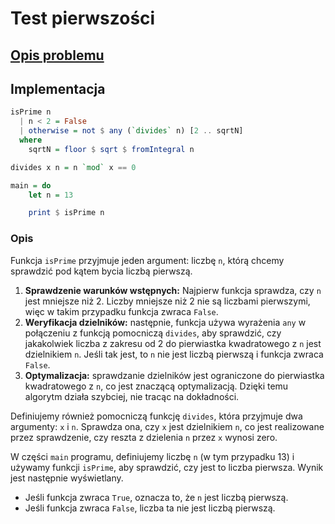 # Test pierwszości

## [Opis problemu](../../../../algorithms/integers/prime-test.md)

## Implementacja

```haskell linenums="1"
isPrime n
  | n < 2 = False
  | otherwise = not $ any (`divides` n) [2 .. sqrtN]
  where
    sqrtN = floor $ sqrt $ fromIntegral n

divides x n = n `mod` x == 0

main = do
    let n = 13

    print $ isPrime n
```

### Opis

Funkcja `isPrime` przyjmuje jeden argument: liczbę `n`, którą chcemy sprawdzić pod kątem bycia liczbą pierwszą.

1. **Sprawdzenie warunków wstępnych:** Najpierw funkcja sprawdza, czy `n` jest mniejsze niż 2. Liczby mniejsze niż 2 nie są liczbami pierwszymi, więc w takim przypadku funkcja zwraca `False`.
2. **Weryfikacja dzielników:** następnie, funkcja używa wyrażenia `any` w połączeniu z funkcją pomocniczą `divides`, aby sprawdzić, czy jakakolwiek liczba z zakresu od 2 do pierwiastka kwadratowego z `n` jest dzielnikiem `n`. Jeśli tak jest, to `n` nie jest liczbą pierwszą i funkcja zwraca `False`.
3. **Optymalizacja:** sprawdzanie dzielników jest ograniczone do pierwiastka kwadratowego z `n`, co jest znaczącą optymalizacją. Dzięki temu algorytm działa szybciej, nie tracąc na dokładności.

Definiujemy również pomocniczą funkcję `divides`, która przyjmuje dwa argumenty: `x` i `n`. Sprawdza ona, czy `x` jest dzielnikiem `n`, co jest realizowane przez sprawdzenie, czy reszta z dzielenia `n` przez `x` wynosi zero.

W części `main` programu, definiujemy liczbę `n` (w tym przypadku 13) i używamy funkcji `isPrime`, aby sprawdzić, czy jest to liczba pierwsza. Wynik jest następnie wyświetlany.

- Jeśli funkcja zwraca `True`, oznacza to, że `n` jest liczbą pierwszą.
- Jeśli funkcja zwraca `False`, liczba ta nie jest liczbą pierwszą.
